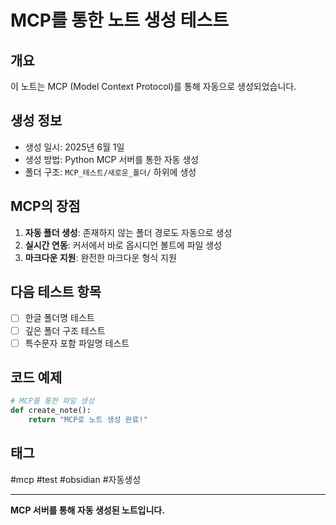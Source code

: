# MCP를 통한 노트 생성 테스트

## 개요
이 노트는 MCP (Model Context Protocol)를 통해 자동으로 생성되었습니다.

## 생성 정보
- 생성 일시: 2025년 6월 1일
- 생성 방법: Python MCP 서버를 통한 자동 생성
- 폴더 구조: `MCP_테스트/새로운_폴더/` 하위에 생성

## MCP의 장점
1. **자동 폴더 생성**: 존재하지 않는 폴더 경로도 자동으로 생성
2. **실시간 연동**: 커서에서 바로 옵시디언 볼트에 파일 생성
3. **마크다운 지원**: 완전한 마크다운 형식 지원

## 다음 테스트 항목
- [ ] 한글 폴더명 테스트
- [ ] 깊은 폴더 구조 테스트  
- [ ] 특수문자 포함 파일명 테스트

## 코드 예제
```python
# MCP를 통한 파일 생성
def create_note():
    return "MCP로 노트 생성 완료!"
```

## 태그
#mcp #test #obsidian #자동생성

---
**MCP 서버를 통해 자동 생성된 노트입니다.**